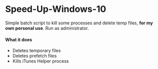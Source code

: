 # Speed-Up-Windows-10
Simple batch script to kill some processes and delete temp files, **for my own personal use**. Run as administrator.

#### What it does
* Deletes temporary files
* Deletes prefetch files
* Kills iTunes Helper process
